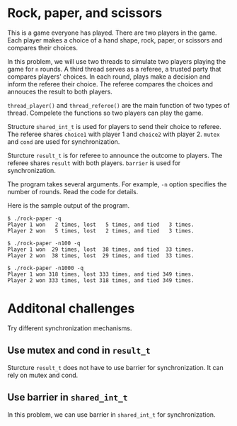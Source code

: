 # Rock, paper, and scissors 

This is a game everyone has played. There are two players in the game.
Each player makes a choice of a hand shape, rock, paper, or scissors
and compares their choices.

In this problem, we will use two threads to simulate two players playing the
game for `n` rounds. A third thread serves as a referee, a trusted party that
compares players' choices. In each round, plays make a decision and inform the
referee their choice. The referee compares the choices and annouces the result
to both players. 

`thread_player()` and `thread_referee()` are the main function of two types of
thread. Compelete the functions so two players can play the game. 

Structure `shared_int_t` is used for players to send their choice to referee. 
The referee shares `choice1` with player 1 and `choice2` with player 2.
`mutex` and `cond` are used for synchronization.

Sturcture `result_t` is for referee to announce the outcome to players. 
The referee shares `result` with both players.
`barrier` is used for synchronization.

The program takes several arguments. For example, `-n` option specifies
the number of rounds. Read the code for details. 

Here is the sample output of the program.

```
$ ./rock-paper -q
Player 1 won   2 times, lost   5 times, and tied   3 times.
Player 2 won   5 times, lost   2 times, and tied   3 times.

$ ./rock-paper -n100 -q
Player 1 won  29 times, lost  38 times, and tied  33 times.
Player 2 won  38 times, lost  29 times, and tied  33 times.

$ ./rock-paper -n1000 -q
Player 1 won 318 times, lost 333 times, and tied 349 times.
Player 2 won 333 times, lost 318 times, and tied 349 times.

```

# Additonal challenges 

Try different synchronization mechanisms.

## Use mutex and cond in `result_t`

Sturcture `result_t` does not have to use barrier for synchronization. 
It can rely on mutex and cond.

## Use barrier in `shared_int_t`

In this problem, we can use barrier in `shared_int_t` for synchronization. 

